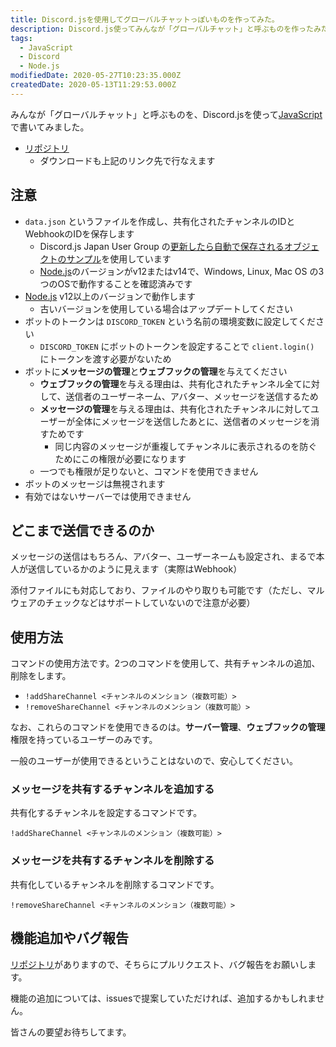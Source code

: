 ```yaml
---
title: Discord.jsを使用してグローバルチャットっぽいものを作ってみた。
description: Discord.js使ってみんなが「グローバルチャット」と呼ぶものを作ったみた。
tags:
  - JavaScript
  - Discord
  - Node.js
modifiedDate: 2020-05-27T10:23:35.000Z
createdDate: 2020-05-13T11:29:53.000Z
---
```


みんなが「グローバルチャット」と呼ぶものを、Discord.jsを使って[JavaScript](/tags/javascript)で書いてみました。

- [リポジトリ](https://github.com/InkoHX/share-chat-webhook-discordjs)
  - ダウンロードも上記のリンク先で行なえます

## 注意

- `data.json` というファイルを作成し、共有化されたチャンネルのIDとWebhookのIDを保存します
  - Discord.js Japan User Group の[更新したら自動で保存されるオブジェクトのサンプル](https://scrapbox.io/discordjs-japan/更新したら自動で保存されるオブジェクトのサンプル)を使用しています
  - [Node.js](/tags/nodejs)のバージョンがv12またはv14で、Windows, Linux, Mac OS の3つのOSで動作することを確認済みです
- [Node.js](/tags/nodejs) v12以上のバージョンで動作します
  - 古いバージョンを使用している場合はアップデートしてください
- ボットのトークンは `DISCORD_TOKEN` という名前の環境変数に設定してください
  - `DISCORD_TOKEN` にボットのトークンを設定することで `client.login()` にトークンを渡す必要がないため
- ボットに**メッセージの管理**と**ウェブフックの管理**を与えてください
  - **ウェブフックの管理**を与える理由は、共有化されたチャンネル全てに対して、送信者のユーザーネーム、アバター、メッセージを送信するため
  - **メッセージの管理**を与える理由は、共有化されたチャンネルに対してユーザーが全体にメッセージを送信したあとに、送信者のメッセージを消すためです
    - 同じ内容のメッセージが重複してチャンネルに表示されるのを防ぐためにこの権限が必要になります
  - 一つでも権限が足りないと、コマンドを使用できません
- ボットのメッセージは無視されます
- 有効ではないサーバーでは使用できません

## どこまで送信できるのか

メッセージの送信はもちろん、アバター、ユーザーネームも設定され、まるで本人が送信しているかのように見えます（実際はWebhook）

添付ファイルにも対応しており、ファイルのやり取りも可能です（ただし、マルウェアのチェックなどはサポートしていないので注意が必要）

## 使用方法

コマンドの使用方法です。2つのコマンドを使用して、共有チャンネルの追加、削除をします。

- `!addShareChannel <チャンネルのメンション（複数可能）>`
- `!removeShareChannel <チャンネルのメンション（複数可能）>`

なお、これらのコマンドを使用できるのは。**サーバー管理**、**ウェブフックの管理**権限を持っているユーザーのみです。

一般のユーザーが使用できるということはないので、安心してください。

### メッセージを共有するチャンネルを追加する

共有化するチャンネルを設定するコマンドです。

```
!addShareChannel <チャンネルのメンション（複数可能）>
```

### メッセージを共有するチャンネルを削除する

共有化しているチャンネルを削除するコマンドです。

```
!removeShareChannel <チャンネルのメンション（複数可能）>
```

## 機能追加やバグ報告

[リポジトリ](https://github.com/InkoHX/share-chat-webhook-discordjs)がありますので、そちらにプルリクエスト、バグ報告をお願いします。

機能の追加については、issuesで提案していただければ、追加するかもしれません。

皆さんの要望お待ちしてます。
